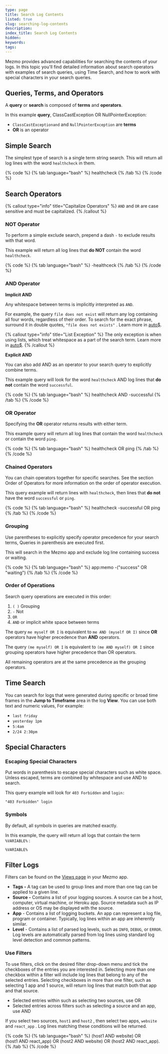 ```yaml
---
type: page
title: Search Log Contents
listed: true
slug: searching-log-contents
description: 
index_title: Search Log Contents
hidden: 
keywords: 
tags: 
---
```


Mezmo provides advanced capabilities for searching the contents of your logs. In this topic you'll find detailed information about search operators with examples of search queries, using Time Search, and how to work with special characters in your search queries. 

## Queries, Terms, and Operators

A **query** or **search** is composed of **terms** and **operators**.  

In this example **query**, ClassCastException OR NullPointerException:

- `ClassCastExceptionand` and `NullPointerException` are **terms**
- **OR** is an operator

## Simple Search

The simplest type of search is a single term string search. This will return all log lines with the word `healthcheck` in them.

{% code %}
{% tab language="bash" %}
healthcheck
{% /tab %}
{% /code %}

## Search Operators

{% callout type="info" title="Capitalize Operators" %}
`AND` and `OR` are case sensitive and must be capitalized.
{% /callout %}

### NOT Operator

To perform a simple exclude search, prepend a dash `-`  to exclude results with that word. 

This example will return all log lines that **do NOT** contain the word `healthcheck`.

{% code %}
{% tab language="bash" %}
-healthceck
{% /tab %}
{% /code %}

### AND Operator

**Implicit AND**

Any whitespace between terms is implicitly interpreted as `AND`. 

For example, the query `file does not exist` will return any log containing all four words, regardless of their order. To search for the exact phrase, surround it in double quotes, `"file does not exists"` . Learn more in [auto$](/docs/searching-log-contents).

{% callout type="info" title="List Exception" %}
The only exception is when using lists, which treat whitespace as a part of the search term. Learn more in [auto$](/docs/searching-log-contents).
{% /callout %}

**Explicit AND**

You can also add AND as an operator to your search query to explicitly combine terms.

This example query will look for the word `healthcheck` AND log lines that **do not** contain the word `successful`.

{% code %}
{% tab language="bash" %}
healthcheck AND -successful
{% /tab %}
{% /code %}

### OR Operator

Specifying the **OR** operator returns results with either term. 

This example query will return all log lines that contain the word `healthcheck` or contain the word `ping.`

{% code %}
{% tab language="bash" %}
healthcheck OR ping
{% /tab %}
{% /code %}

### Chained Operators

You can chain operators together for specific searches. See the section Order of Operators for more information on the order of operator execution. 

This query example will return lines with `healthcheck`, then lines that **do not** have the word `successful` or `ping`.

{% code %}
{% tab language="bash" %}
healthcheck -successful OR ping
{% /tab %}
{% /code %}

### Grouping

Use parentheses to explicitly specify operator precedence for your search terms, Queries in parenthesis are executed first. 

This will search in the Mezmo app and exclude log line containing success or waiting.

{% code %}
{% tab language="bash" %}
app:memo -("success" OR "waiting")
{% /tab %}
{% /code %}

### Order of Operations

Search query operations are executed in this order:

1. `( )` Grouping
2. `-` Not
3. `OR`
4. `AND` or implicit white space between terms

The query  `me myself OR I` is equivalent to  `me AND (myself OR I)` since **OR** operators have higher precedence than **AND** operators. 

The query `(me myself) OR I` is equivalent to `(me AND myself) OR I` since grouping operators have higher precedence than OR operators.

All remaining operators are at the same precedence as the grouping operators.

## Time Search

You can search for logs that were generated during specific or broad time frames in the **Jump to Timeframe** area in the log **View**. You can use both text and numeric values, For example:

- `last friday`
- `yesterday 1pm`
- `5:4am`
- `2/24 2:30pm`

## Special Characters

### Escaping Special Characters

Put words in parenthesis to escape special characters such as white space. Unless escaped, terms are combined by whitespace and use AND to search. 

This query example will look for `403 Forbidden` and `login:`

`"403 Forbidden" login`

### Symbols

By default, all symbols in queries are matched exactly. 

In this example, the query will return all logs that contain the term `%VARIABLE%` :

`%VARIABLE%`

## Filter Logs

Filters can be found on the [Views page](https://app.logdna.com/logs/view) in your Mezmo app.

- **Tags -** A tag can be used to group lines and more than one tag can be applied to a given line.
- **Source -**  Contains a list of your logging sources. A source can be a host, computer, virtual machine, or Heroku app. Source metadata such as IP address or OS may be displayed with the source.
- **App** - Contains a list of logging buckets. An app can represent a log file, program or container. Typically, log lines within an app are inherently similar.
- **Level** - Contains a list of parsed log levels, such as `INFO`, `DEBUG`, or `ERROR`. Log levels are automatically parsed from log lines using standard log level detection and common patterns.

### Use Filters

To use filters, click on the desired filter drop-down menu and tick the checkboxes of the entries you are interested in. Selecting more than one checkbox within a filter will include log lines that belong to any of the selected entries. Selecting checkboxes in more than one filter, such as selecting 1 app and 1 source, will return log lines that match both that app and that source.

- Selected entries within such as selecting two sources, use OR
- Selected entries across filters such as selecting a source and an app, use AND

If you select two sources, `host1` and `host2` , then select two apps, `website` and `react_app` . Log lines matching these conditions will be returned. 

{% code %}
{% tab language="bash" %}
(host1 AND website) OR (host1 AND react_app) OR (host2 AND website) OR (host2 AND react_app).
{% /tab %}
{% /code %}